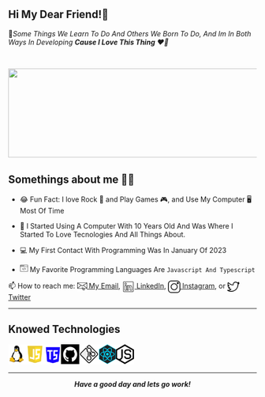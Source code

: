 


## Hi My Dear Friend!👋

 *<p>* 💯*Some Things We Learn To Do And Others We Born To Do, And Im In Both Ways In Developing **Cause I Love This Thing** ❤️‍🔥 </P>* 

<br>

<img align="" width="1500" height="180" src="images/projetoBanner.png"> </img>

## Somethings about me 💭✨

* 😂 Fun Fact: I love Rock 🤘  and Play Games 🎮, and Use My Computer 🖥 Most Of Time

* 👶 I Started Using A Computer With 10 Years Old  And Was Where I Started To Love Tecnologies And All Things About.

* 💻 My First Contact With Programming Was In January Of 2023

* <img height="16" src="./images/web-programming.png"></img> My Favorite Programming Languages Are `Javascript And Typescript `

 📫 How to reach me: <!--[my site](https://jakeliny.com.br) --><a href="mailto:alejandrowork2003@gmail.com" target="_blank" rel="noreferrer"><img height="20" align="center" src="./images/e-mail.png"> My Email</a>,
 <a href="https://www.linkedin.com/in/alejandro-cmmrocha/" target="_blank" rel="noreferrer"><img height="25" align="center" src="./images/Linkedin.png"> LinkedIn</a>,
 <a href="https://www.instagram.com/alerandropsy/" target="_blank" rel="noreferrer"><img height="25" align="center" src="./images/instagram.png"> Instagram</a>,
 or 
 <a href="https://twitter.com/Alejandrocrocha" target="_blank" rel="noreferrer"><img height="25" align="center" src="./images/twitter.png"> Twitter</a>

---
## Knowed Technologies
<a href="https://docs.kernel.org/" target="_blank" rel="noreferrer"> <img align="left" height="40" src="./images/linux.png"></a>

<a href="https://developer.mozilla.org/en-US/docs/Web/JavaScript" target="_blank" rel="noreferrer"> <img align="left" height="40" src="./images/js.png"></a>

<a href="https://www.typescriptlang.org/docs/" target="_blank" rel="noreferrer"> <img align="left" height="40" src="./images/typescript.png"></a>

<a href="https://docs.github.com/en" target="_blank" rel="noreferrer"> <img align="left" height="40" src="./images/github.jpg"></a>

<a href="https://git-scm.com/docs" target="_blank" rel="noreferrer"> <img align="left" height="40" src="./images/git%20logo.png"></a>

<a href="https://react.dev/learn" target="_blank" rel="noreferrer"> <img align="left" height="40" src="./images/reactjs.png"></a>

<a href="https://nodejs.org/en/docs" target="_blank" rel="noreferrer"> <img  height="40" src="./images/nodejs.png"></a>

---

***<p align="center">Have a good day and lets go work!</p>***

